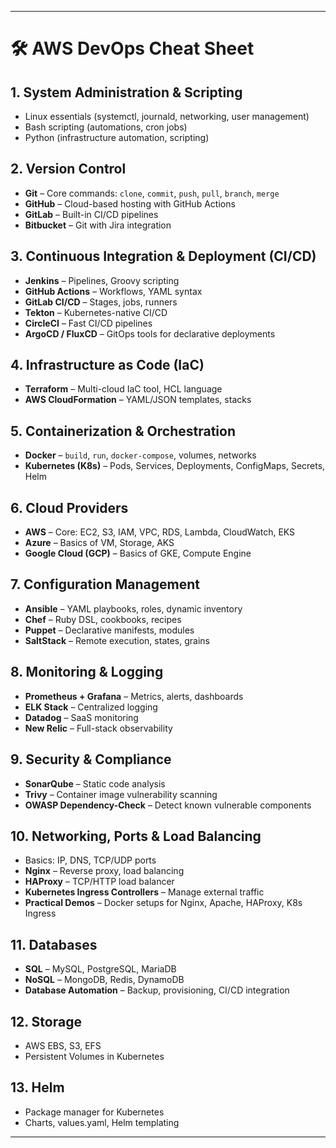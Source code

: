 
---

# 🛠️ AWS DevOps Cheat Sheet

## **1. System Administration & Scripting**
- Linux essentials (systemctl, journald, networking, user management)
- Bash scripting (automations, cron jobs)
- Python (infrastructure automation, scripting)

## **2. Version Control**
- **Git** – Core commands: `clone`, `commit`, `push`, `pull`, `branch`, `merge`
- **GitHub** – Cloud-based hosting with GitHub Actions
- **GitLab** – Built-in CI/CD pipelines
- **Bitbucket** – Git with Jira integration

## **3. Continuous Integration & Deployment (CI/CD)**
- **Jenkins** – Pipelines, Groovy scripting
- **GitHub Actions** – Workflows, YAML syntax
- **GitLab CI/CD** – Stages, jobs, runners
- **Tekton** – Kubernetes-native CI/CD
- **CircleCI** – Fast CI/CD pipelines
- **ArgoCD / FluxCD** – GitOps tools for declarative deployments

## **4. Infrastructure as Code (IaC)**
- **Terraform** – Multi-cloud IaC tool, HCL language
- **AWS CloudFormation** – YAML/JSON templates, stacks

## **5. Containerization & Orchestration**
- **Docker** – `build`, `run`, `docker-compose`, volumes, networks
- **Kubernetes (K8s)** – Pods, Services, Deployments, ConfigMaps, Secrets, Helm

## **6. Cloud Providers**
- **AWS** – Core: EC2, S3, IAM, VPC, RDS, Lambda, CloudWatch, EKS
- **Azure** – Basics of VM, Storage, AKS
- **Google Cloud (GCP)** – Basics of GKE, Compute Engine

## **7. Configuration Management**
- **Ansible** – YAML playbooks, roles, dynamic inventory
- **Chef** – Ruby DSL, cookbooks, recipes
- **Puppet** – Declarative manifests, modules
- **SaltStack** – Remote execution, states, grains

## **8. Monitoring & Logging**
- **Prometheus + Grafana** – Metrics, alerts, dashboards
- **ELK Stack** – Centralized logging
- **Datadog** – SaaS monitoring
- **New Relic** – Full-stack observability

## **9. Security & Compliance**
- **SonarQube** – Static code analysis
- **Trivy** – Container image vulnerability scanning
- **OWASP Dependency-Check** – Detect known vulnerable components

## **10. Networking, Ports & Load Balancing**
- Basics: IP, DNS, TCP/UDP ports
- **Nginx** – Reverse proxy, load balancing
- **HAProxy** – TCP/HTTP load balancer
- **Kubernetes Ingress Controllers** – Manage external traffic
- **Practical Demos** – Docker setups for Nginx, Apache, HAProxy, K8s Ingress

## **11. Databases**
- **SQL** – MySQL, PostgreSQL, MariaDB
- **NoSQL** – MongoDB, Redis, DynamoDB
- **Database Automation** – Backup, provisioning, CI/CD integration

## **12. Storage**
- AWS EBS, S3, EFS
- Persistent Volumes in Kubernetes

## **13. Helm**
- Package manager for Kubernetes
- Charts, values.yaml, Helm templating

---

